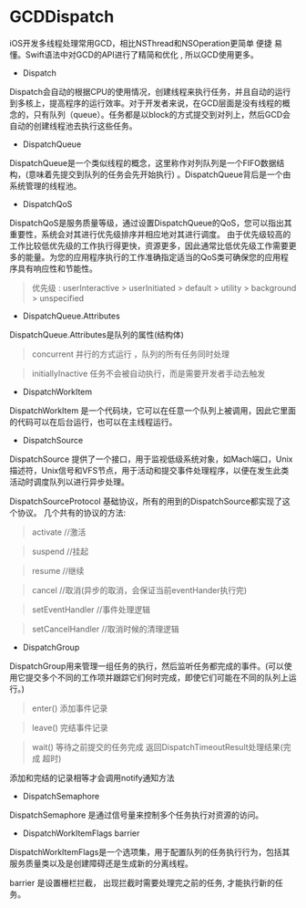 # GCDDispatch

iOS开发多线程处理常用GCD，相比NSThread和NSOperation更简单 便捷 易懂。Swift语法中对GCD的API进行了精简和优化 , 所以GCD使用更多。

* Dispatch

Dispatch会自动的根据CPU的使用情况，创建线程来执行任务，并且自动的运行到多核上，提高程序的运行效率。对于开发者来说，在GCD层面是没有线程的概念的，只有队列（queue）。任务都是以block的方式提交到对列上，然后GCD会自动的创建线程池去执行这些任务。

* DispatchQueue

DispatchQueue是一个类似线程的概念，这里称作对列队列是一个FIFO数据结构，(意味着先提交到队列的任务会先开始执行) 。DispatchQueue背后是一个由系统管理的线程池。

* DispatchQoS

DispatchQoS是服务质量等级，通过设置DispatchQueue的QoS，您可以指出其重要性，系统会对其进行优先级排序并相应地对其进行调度。
由于优先级较高的工作比较低优先级的工作执行得更快，资源更多，因此通常比低优先级工作需要更多的能量。为您的应用程序执行的工作准确指定适当的QoS类可确保您的应用程序具有响应性和节能性。

>优先级 :
  userInteractive > userInitiated > default > utility > background > unspecified

* DispatchQueue.Attributes 

DispatchQueue.Attributes是队列的属性(结构体)

  >concurrent 并行的方式运行 ，队列的所有任务同时处理
  
  >initiallyInactive 任务不会被自动执行，而是需要开发者手动去触发
  
  * DispatchWorkItem
  
  DispatchWorkItem 是一个代码块，它可以在任意一个队列上被调用，因此它里面的代码可以在后台运行，也可以在主线程运行。
  
  * DispatchSource
  
  DispatchSource 提供了一个接口，用于监视低级系统对象，如Mach端口，Unix描述符，Unix信号和VFS节点，用于活动和提交事件处理程序，以便在发生此类活动时调度队列以进行异步处理。
  
  DispatchSourceProtocol 基础协议，所有的用到的DispatchSource都实现了这个协议。
  几个共有的协议的方法:
  >activate //激活
  
  >suspend //挂起
  
  >resume //继续
  
  >cancel //取消(异步的取消，会保证当前eventHander执行完)
  
  >setEventHandler //事件处理逻辑
  
  >setCancelHandler //取消时候的清理逻辑
  
  * DispatchGroup
  
  DispatchGroup用来管理一组任务的执行，然后监听任务都完成的事件。(可以使用它提交多个不同的工作项并跟踪它们何时完成，即使它们可能在不同的队列上运行。)
  
  >enter() 添加事件记录
  
  >leave() 完结事件记录
  
  >wait() 等待之前提交的任务完成 返回DispatchTimeoutResult处理结果(完成 超时)
  
  添加和完结的记录相等才会调用notify通知方法
  
  * DispatchSemaphore
  
  DispatchSemaphore 是通过信号量来控制多个任务执行对资源的访问。
  
  * DispatchWorkItemFlags barrier
  
  DispatchWorkItemFlags是一个选项集，用于配置队列的任务执行行为，包括其服务质量类以及是创建障碍还是生成新的分离线程。
  
  barrier 是设置栅栏拦截， 出现拦截时需要处理完之前的任务, 才能执行新的任务。


  
  
